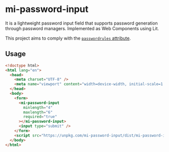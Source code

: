 # mi-password-input

It is a lightweight password input field that supports password generation through password managers.
Implemented as Web Components using Lit.

This project aims to comply with the [`passwordrules` attribute](https://github.com/whatwg/html/issues/3518).

## Usage

```html
<!doctype html>
<html lang="en">
  <head>
    <meta charset="UTF-8" />
    <meta name="viewport" content="width=device-width, initial-scale=1.0" />
  </head>
  <body>
    <form>
      <mi-password-input
        minlength="4"
        maxlength="6"
        required="true"
      ></mi-password-input>
      <input type="submit" />
    </form>
    <script src="https://unpkg.com/mi-password-input/dist/mi-password-input.umd.js"></script>
  </body>
</html>
```
